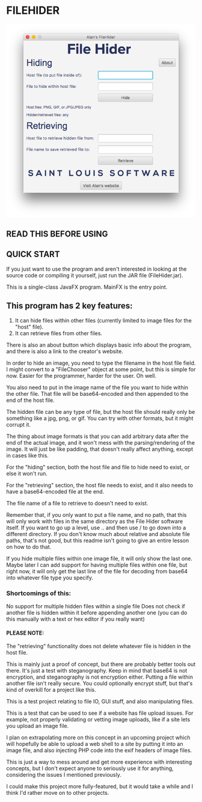 # FILEHIDER

![screenshot](https://github.com/0x416c616e/filehider/blob/master/FileHider.png)

## READ THIS BEFORE USING

## QUICK START
If you just want to use the program and aren't interested in looking at the source code or compiling it yourself, just run the JAR file (FileHider.jar).

This is a single-class JavaFX program. MainFX is the entry point.

## This program has 2 key features:
1. It can hide files within other files (currently limited to image files for the "host" file).
2. It can retrieve files from other files.

There is also an about button which displays basic info about the program,
and there is also a link to the creator's website.

In order to hide an image, you need to type the filename in the host file field.
I might convert to a "FileChooser" object at some point, but this is simple for now.
Easier for the programmer, harder for the user. Oh well.

You also need to put in the image name of the file you want to hide within the other file.
That file will be base64-encoded and then appended to the end of the host file.

The hidden file can be any type of file, but the host file should really only be something
like a jpg, png, or gif. You can try with other formats, but it might corrupt it.

The thing about image formats is that you can add arbitrary data after the end of the actual image,
and it won't mess with the parsing/rendering of the image. It will just be like padding, that 
doesn't really affect anything, except in cases like this.

For the "hiding" section, both the host file and file to hide need to exist, or else it won't run.

For the "retrieving" section, the host file needs to exist, and it also needs to have a base64-encoded file at the end.

The file name of a file to retrieve to doesn't need to exist.

Remember that, if you only want to put a file name, and no path, that this will only work with files in the 
same directory as the File Hider software itself. If you want to go up a level, use .. and then use /
to go down into a different directory. If you don't know much about relative and absolute file paths, 
that's not good, but this readme isn't going to give an entire lesson on how to do that.

If you hide multiple files within one image file, it will only show the last one. Maybe later I can
add support for having multiple files within one file, but right now, it will only get the last line of the file
for decoding from base64 into whatever file type you specify.

### Shortcomings of this:
No support for multiple hidden files within a single file
Does not check if another file is hidden within it before appending another one (you can do this manually with a text or hex editor if you really want)
#### PLEASE NOTE:
The "retrieving" functionality does not delete whatever file is hidden in the host file.

This is mainly just a proof of concept, but there are probably better tools out there. 
It's just a test with steganography. Keep in mind that base64 is not encryption, and steganography
is not encryption either. Putting a file within another file isn't really secure.
You could optionally encrypt stuff, but that's kind of overkill for a project like this.

This is a test project relating to file IO, GUI stuff, and also manipulating files.

This is a test that can be used to see if a website has file upload issues. For example, not 
properly validating or vetting image uploads, like if a site lets you upload an image file.

I plan on extrapolating more on this concept in an upcoming project which will hopefully be able
to upload a web shell to a site by putting it into an image file, and also injecting PHP code
into the exif headers of image files.

This is just a way to mess around and get more experience with interesting concepts, but I don't
expect anyone to seriously use it for anything, considering the issues I mentioned previously.

I could make this project more fully-featured, but it would take a while and I think I'd 
rather move on to other projects.


